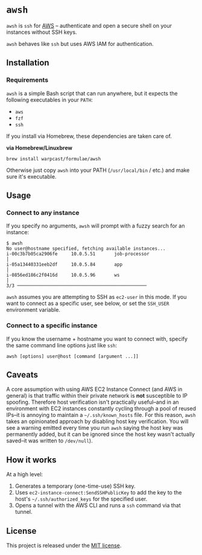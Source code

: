 # `awsh`

`awsh` is `ssh` for [AWS](https://aws.amazon.com/) – authenticate and open a secure shell on your instances without SSH keys.

`awsh` behaves like `ssh` but uses AWS IAM for authentication.

## Installation

### Requirements

`awsh` is a simple Bash script that can run anywhere, but it expects the following executables in your `PATH`:

- `aws`
- `fzf`
- `ssh`

If you install via Homebrew, these dependencies are taken care of.

**via Homebrew/Linuxbrew**
```
brew install warpcast/formulae/awsh
```

Otherwise just copy `awsh` into your PATH (`/usr/local/bin` / etc.) and make sure it's executable.

## Usage

### Connect to any instance

If you specify no arguments, `awsh` will prompt with a fuzzy search for an instance:

```
$ awsh
No user@hostname specified, fetching available instances...
i-00c3b7b05ca2906fe     10.0.5.51       job-processor                                                                                                                    │
i-05a13440331eeb2df     10.0.5.84       app                                                                                                                              │
i-0856ed186c2f0416d     10.0.5.96       ws                                                                                                                               │
3/3 ────────────────────────────────────────────────
```

`awsh` assumes you are attempting to SSH as `ec2-user` in this mode. If you want to connect as a specific user, see below, or set the `SSH_USER` environment variable.

### Connect to a specific instance

If you know the username + hostname you want to connect with, specify the same command line options just like `ssh`:

```
awsh [options] user@host [command [argument ...]]
```

## Caveats

A core assumption with using AWS EC2 Instance Connect (and AWS in general) is that traffic within their private network is **not** susceptible to IP spoofing.
Therefore host verification isn't practically useful–and in an environment with EC2 instances constantly cycling through a pool of reused IPs–it is annoying to maintain a `~/.ssh/known_hosts` file.
For this reason, `awsh` takes an opinionated approach by disabling host key verification.
You will see a warning emitted every time you run `awsh` saying the host key was permanently added, but it can be ignored since the host key wasn't actually saved–it was written to `/dev/null`).

## How it works

At a high level:

1. Generates a temporary (one-time-use) SSH key.
2. Uses `ec2-instance-connect:SendSSHPublicKey` to add the key to the host's `~/.ssh/authorized_keys` for the specified user.
3. Opens a tunnel with the AWS CLI and runs a `ssh` command via that tunnel.

## License

This project is released under the [MIT license](LICENSE).

